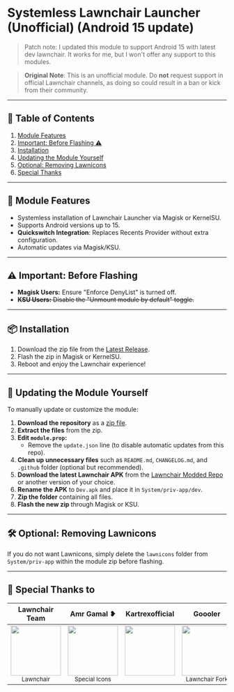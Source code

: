 # Systemless Lawnchair Launcher (Unofficial) (Android 15 update)

> Patch note: I updated this module to support Android 15 with latest dev lawnchair. It works for me, but I won't offer any support to this modules. 

> **Original Note**: This is an unofficial module. Do **not** request support in official Lawnchair channels, as doing so could result in a ban or kick from their community.

---

## 📑 Table of Contents
1. [Module Features](#-module-features)
2. [Important: Before Flashing ⚠️](#%EF%B8%8F-important-before-flashing)
3. [Installation](#-installation)
4. [Updating the Module Yourself](#-updating-the-module-yourself)
5. [Optional: Removing Lawnicons](#-optional-removing-lawnicons)
6. [Special Thanks](#-special-thanks-to)

---

## 🌟 Module Features
- Systemless installation of Lawnchair Launcher via Magisk or KernelSU.
- Supports Android versions up to 15.
- **Quickswitch Integration**: Replaces Recents Provider without extra configuration.
- Automatic updates via Magisk/KSU.

---

## ⚠️ Important: Before Flashing
- **Magisk Users:** Ensure "Enforce DenyList" is turned off.
- ~~**KSU Users:** Disable the "Unmount module by default" toggle.~~

---

## 📦 Installation

1. Download the zip file from the [Latest Release](https://github.com/DreamVoid/Lawnchair-Launcher-Module/releases/latest).
2. Flash the zip in Magisk or KernelSU.
3. Reboot and enjoy the Lawnchair experience!

---

## 🔄 Updating the Module Yourself

To manually update or customize the module:

1. **Download the repository** as a [zip file](https://github.com/DreamVoid/Lawnchair-Launcher-Module/archive/refs/heads/main.zip).
2. **Extract the files** from the zip.
3. **Edit `module.prop`:**
   - Remove the `update.json` line (to disable automatic updates from this repo).
4. **Clean up unnecessary files** such as `README.md`, `CHANGELOG.md`, and `.github` folder (optional but recommended).
5. **Download the latest Lawnchair APK** from the [Lawnchair Modded Repo](https://github.com/Unofficial-Life/Lawnchair-Modded) or another version of your choice.
6. **Rename the APK** to `Dev.apk` and place it in `System/priv-app/dev`.
7. **Zip the folder** containing all files.
8. **Flash the new zip** through Magisk or KSU.

---

## 🛠 Optional: Removing Lawnicons

If you do not want Lawnicons, simply delete the `lawnicons` folder from `System/priv-app` within the module zip before flashing.

---

## 💖 Special Thanks to

| Lawnchair Team | Amr Gamal ❥ | Kartrexofficial | Goooler | Mr Sluffy | Eren |
|:--------------:|:-----------:|:---------------:|:-------:|:---------:|:----:|
| [<img src="https://avatars.githubusercontent.com/u/34144436?s=200&v=4" width=115>](https://github.com/LawnchairLauncher)<br><sub>Lawnchair</sub> | [<img src="https://avatar.fuplink.net/avatar/dircover/6326959?verc=0823110339" width=115>](https://t.me/AMRGAMAL_STORE)<br><sub>Special Icons</sub> | [<img src="https://avatars.githubusercontent.com/u/172979966?v=4" width=115>](https://github.com/Kartrexofficial)<br><sub>&nbsp;</sub> | [<img src="https://avatars.githubusercontent.com/u/10363352?v=4" width=115>](https://github.com/Goooler)<br><sub>Lawnchair Fork</sub> | [<img src="https://avatars.githubusercontent.com/u/36076410?v=4" width=115>](https://github.com/MrSluffy)<br><sub>Module Script</sub> | [<img src="https://avatars.githubusercontent.com/u/101087324?v=4" width=115>](https://github.com/LinuxGuy312)<br><sub>Helper</sub> |
